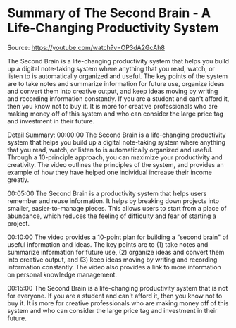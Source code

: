 # Summary of The Second Brain - A Life-Changing Productivity System

Source: https://youtube.com/watch?v=OP3dA2GcAh8

The Second Brain is a life-changing productivity system that helps you build up a digital note-taking system where anything that you read, watch, or listen to is automatically organized and useful. The key points of the system are to take notes and summarize information for future use, organize ideas and convert them into creative output, and keep ideas moving by writing and recording information constantly. If you are a student and can't afford it, then you know not to buy it. It is more for creative professionals who are making money off of this system and who can consider the large price tag and investment in their future.

Detail Summary: 
00:00:00
The Second Brain is a life-changing productivity system that helps you build up a digital note-taking system where anything that you read, watch, or listen to is automatically organized and useful. Through a 10-principle approach, you can maximize your productivity and creativity. The video outlines the principles of the system, and provides an example of how they have helped one individual increase their income greatly.

00:05:00
The Second Brain is a productivity system that helps users remember and reuse information. It helps by breaking down projects into smaller, easier-to-manage pieces. This allows users to start from a place of abundance, which reduces the feeling of difficulty and fear of starting a project.

00:10:00
The video provides a 10-point plan for building a "second brain" of useful information and ideas. The key points are to (1) take notes and summarize information for future use, (2) organize ideas and convert them into creative output, and (3) keep ideas moving by writing and recording information constantly. The video also provides a link to more information on personal knowledge management.

00:15:00
The Second Brain is a life-changing productivity system that is not for everyone. If you are a student and can't afford it, then you know not to buy it. It is more for creative professionals who are making money off of this system and who can consider the large price tag and investment in their future.

